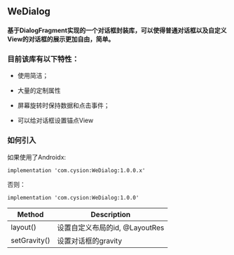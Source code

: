 ## WeDialog

#### 基于DialogFragment实现的一个对话框封装库，可以使得普通对话框以及自定义View的对话框的展示更加自由，简单。

### 目前该库有以下特性：

- 使用简洁；

- 大量的定制属性

- 屏幕旋转时保持数据和点击事件；

- 可以给对话框设置锚点View

### 如何引入

如果使用了Androidx:

```
implementation 'com.cysion:WeDialog:1.0.0.x'
```
否则：

```
implementation 'com.cysion:WeDialog:1.0.0'
```
Method  | Description
---|---
layout() | 设置自定义布局的id, @LayoutRes
setGravity() | 设置对话框的gravity